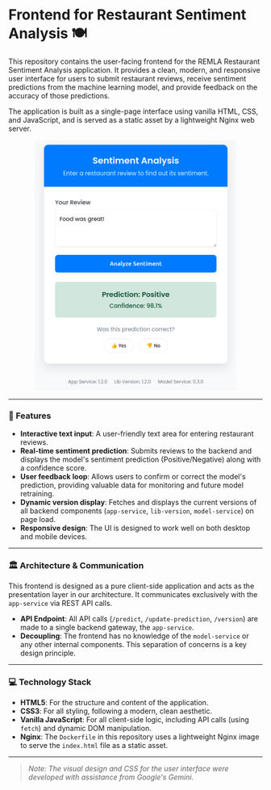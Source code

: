 #  Frontend for Restaurant Sentiment Analysis 🍽️

This repository contains the user-facing frontend for the REMLA Restaurant Sentiment Analysis application. It provides a clean, modern, and responsive user interface for users to submit restaurant reviews, receive sentiment predictions from the machine learning model, and provide feedback on the accuracy of those predictions.

The application is built as a single-page interface using vanilla HTML, CSS, and JavaScript, and is served as a static asset by a lightweight Nginx web server.

<div align="center">
  <img src="/readme-images/screen-ui.png" alt="ui-image" width="400"/>
</div>

---

### 🚀 Features

-   **Interactive text input**: A user-friendly text area for entering restaurant reviews.
-   **Real-time sentiment prediction**: Submits reviews to the backend and displays the model's sentiment prediction (Positive/Negative) along with a confidence score.
-   **User feedback loop**: Allows users to confirm or correct the model's prediction, providing valuable data for monitoring and future model retraining.
-   **Dynamic version display**: Fetches and displays the current versions of all backend components (`app-service`, `lib-version`, `model-service`) on page load.
-   **Responsive design**: The UI is designed to work well on both desktop and mobile devices.

---

### 🏛️ Architecture & Communication

This frontend is designed as a pure client-side application and acts as the presentation layer in our architecture. It communicates exclusively with the `app-service` via REST API calls.

-   **API Endpoint**: All API calls (`/predict`, `/update-prediction`, `/version`) are made to a single backend gateway, the `app-service`.
-   **Decoupling**: The frontend has no knowledge of the `model-service` or any other internal components. This separation of concerns is a key design principle.

---

### 💻 Technology Stack

-   **HTML5**: For the structure and content of the application.
-   **CSS3**: For all styling, following a modern, clean aesthetic.
-   **Vanilla JavaScript**: For all client-side logic, including API calls (using `fetch`) and dynamic DOM manipulation.
-   **Nginx**: The `Dockerfile` in this repository uses a lightweight Nginx image to serve the `index.html` file as a static asset.

---

> *Note: The visual design and CSS for the user interface were developed with assistance from Google's Gemini.*
